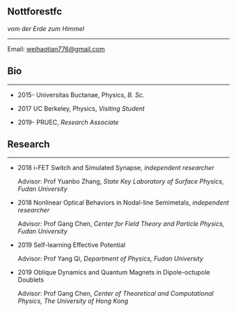 ## Nottforestfc

_vom der Erde zum Himmel_

---

Email: [weihaotian776@gmail.com](weihaotian776@gmail.com)

## Bio

-----

- 2015-     Universitas Buctanae, Physics, _B. Sc._

- 2017      UC Berkeley, Physics, _Visiting Student_

- 2019-     PRUEC, _Research Associate_

## Research

------

- 2018     i-FET Switch and Simulated Synapse, _independent researcher_

    Advisor: Prof Yuanbo Zhang,
    _State Key Laboratory of Surface Physics, Fudan University_

- 2018      Nonlinear Optical Behaviors in Nodal-line Semimetals, _independent researcher_

    Advisor: Prof Gang Chen,
    _Center for Field Theory and Particle Physics, Fudan University_

- 2019      Self-learning Effective Potential

    Advisor: Prof Yang Qi,
    _Department of Physics, Fudan University_

- 2019      Oblique Dynamics and Quantum Magnets in Dipole-octupole Doublets

    Advisor: Prof Gang Chen,
    _Center of Theoretical and Computational Physics, The University of Hong Kong_

